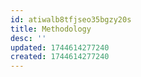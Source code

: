 ```yaml
---
id: atiwalb8tfjseo35bgzy20s
title: Methodology
desc: ''
updated: 1744614277240
created: 1744614277240
---
```

